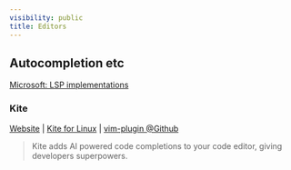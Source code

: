 ```yaml
---
visibility: public
title: Editors
---
```

## Autocompletion etc

[Microsoft: LSP implementations](https://microsoft.github.io/language-server-protocol/implementors/servers/)

### Kite

[Website](https://www.kite.com/) | [Kite for Linux](https://www.kite.com/linux/) | [vim-plugin @Github](https://github.com/kiteco/vim-plugin)

> Kite adds AI powered code completions to your code editor, giving developers superpowers.
